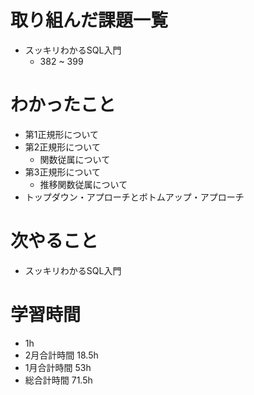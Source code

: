 # 取り組んだ課題一覧
- スッキリわかるSQL入門
  - 382 ~ 399
# わかったこと
- 第1正規形について
- 第2正規形について
  - 関数従属について
- 第3正規形について
  - 推移関数従属について
- トップダウン・アプローチとボトムアップ・アプローチ
# 次やること
- スッキリわかるSQL入門
# 学習時間
- 1h
- 2月合計時間 18.5h
- 1月合計時間 53h
- 総合計時間 71.5h